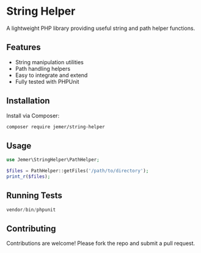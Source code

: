 # String Helper

A lightweight PHP library providing useful string and path helper functions.

## Features

- String manipulation utilities
- Path handling helpers
- Easy to integrate and extend
- Fully tested with PHPUnit

## Installation

Install via Composer:

```bash
composer require jemer/string-helper
```

## Usage

```php
use Jemer\StringHelper\PathHelper;

$files = PathHelper::getFiles('/path/to/directory');
print_r($files);
```


## Running Tests
```php
vendor/bin/phpunit
```

## Contributing
Contributions are welcome! Please fork the repo and submit a pull request.
